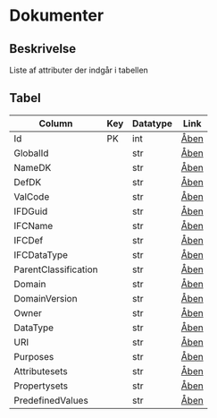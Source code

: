 # Dokumenter

## Beskrivelse

Liste af attributer der indgår i tabellen

## Tabel

| Column               | Key | Datatype | Link                                                                                    |
| -------------------- | --- | -------- | --------------------------------------------------------------------------------------- |
| Id                   | PK  | int      | [Åben](https://fmdatahub.github.io/Datadictionary/Attributes/Id.html)                   |
| GlobalId             |     | str      | [Åben](https://fmdatahub.github.io/Datadictionary/Attributes/GlobalId.html)             |
| NameDK               |     | str      | [Åben](https://fmdatahub.github.io/Datadictionary/Attributes/NameDK.html)               |
| DefDK                |     | str      | [Åben](https://fmdatahub.github.io/Datadictionary/Attributes/DefDK.html)                |
| ValCode              |     | str      | [Åben](https://fmdatahub.github.io/Datadictionary/Attributes/ValCode.html)              |
| IFDGuid              |     | str      | [Åben](https://fmdatahub.github.io/Datadictionary/Attributes/IFDGuid.html)              |
| IFCName              |     | str      | [Åben](https://fmdatahub.github.io/Datadictionary/Attributes/IFCName.html)              |
| IFCDef               |     | str      | [Åben](https://fmdatahub.github.io/Datadictionary/Attributes/IFCDef.html)               |
| IFCDataType          |     | str      | [Åben](https://fmdatahub.github.io/Datadictionary/Attributes/IFCDataType.html)          |
| ParentClassification |     | str      | [Åben](https://fmdatahub.github.io/Datadictionary/Attributes/ParentClassification.html) |
| Domain               |     | str      | [Åben](https://fmdatahub.github.io/Datadictionary/Attributes/Domain.html)               |
| DomainVersion        |     | str      | [Åben](https://fmdatahub.github.io/Datadictionary/Attributes/DomainVersion.html)        |
| Owner                |     | str      | [Åben](https://fmdatahub.github.io/Datadictionary/Attributes/Owner.html)                |
| DataType             |     | str      | [Åben](https://fmdatahub.github.io/Datadictionary/Attributes/DataType.html)             |
| URI                  |     | str      | [Åben](https://fmdatahub.github.io/Datadictionary/Attributes/URI.html)                  |
| Purposes             |     | str      | [Åben](https://fmdatahub.github.io/Datadictionary/Attributes/Purposes.html)             |
| Attributesets        |     | str      | [Åben](https://fmdatahub.github.io/Datadictionary/Attributes/Attributesets.html)        |
| Propertysets         |     | str      | [Åben](https://fmdatahub.github.io/Datadictionary/Attributes/Propertysets.html)         |
| PredefinedValues     |     | str      | [Åben](https://fmdatahub.github.io/Datadictionary/Attributes/URI.html)                  |
